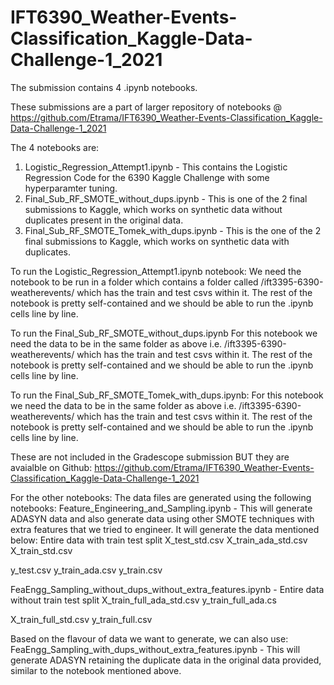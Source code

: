 # IFT6390_Weather-Events-Classification_Kaggle-Data-Challenge-1_2021
The submission contains 4 .ipynb notebooks.

These submissions are a part of larger repository of notebooks @ https://github.com/Etrama/IFT6390_Weather-Events-Classification_Kaggle-Data-Challenge-1_2021

The 4 notebooks are:
1. Logistic_Regression_Attempt1.ipynb - This contains the Logistic Regression Code for the 6390 Kaggle Challenge with some hyperparamter tuning.
2. Final_Sub_RF_SMOTE_without_dups.ipynb - This is one of the 2 final submissions to Kaggle, which works on synthetic data without duplicates present in the original data.
3. Final_Sub_RF_SMOTE_Tomek_with_dups.ipynb - This is the one of the 2 final submissions to Kaggle, which works on synthetic data with duplicates.

To run the Logistic_Regression_Attempt1.ipynb notebook:
We need the notebook to be run in a folder which contains a folder called /ift3395-6390-weatherevents/ which has the train and test csvs within it. The rest of the notebook is pretty self-contained and we should be able to run the .ipynb cells line by line.

To run the Final_Sub_RF_SMOTE_without_dups.ipynb
For this notebook we need the data to be in the same folder as above i.e. /ift3395-6390-weatherevents/ which has the train and test csvs within it. The rest of the notebook is pretty self-contained and we should be able to run the .ipynb cells line by line.

To run the Final_Sub_RF_SMOTE_Tomek_with_dups.ipynb:
For this notebook we need the data to be in the same folder as above i.e. /ift3395-6390-weatherevents/ which has the train and test csvs within it. The rest of the notebook is pretty self-contained and we should be able to run the .ipynb cells line by line.

These are not included in the Gradescope submission BUT they are avaialble on Github: https://github.com/Etrama/IFT6390_Weather-Events-Classification_Kaggle-Data-Challenge-1_2021

For the other notebooks:
The data files are generated using the following notebooks:
Feature_Engineering_and_Sampling.ipynb - This will generate ADASYN data and also generate data using other SMOTE techniques with extra features that we tried to engineer. It will generate the data mentioned below:
Entire data with train test split
X_test_std.csv
X_train_ada_std.csv
X_train_std.csv

y_test.csv
y_train_ada.csv
y_train.csv

FeaEngg_Sampling_without_dups_without_extra_features.ipynb - 
Entire data without train test split
X_train_full_ada_std.csv 
y_train_full_ada.cs

X_train_full_std.csv
y_train_full.csv



Based on the flavour of data we want to generate, we can also use:
FeaEngg_Sampling_with_dups_without_extra_features.ipynb - This will generate ADASYN retaining the duplicate data in the original data provided, similar to the notebook mentioned above.



